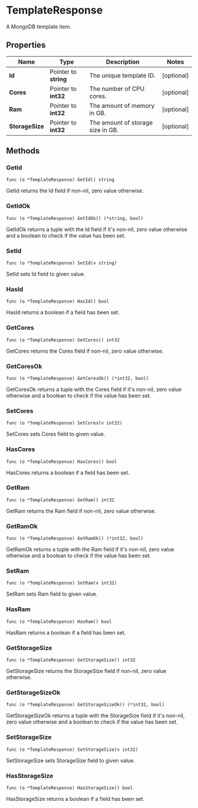 # TemplateResponse

A MongoDB template item.


## Properties

|Name | Type | Description | Notes|
|------------ | ------------- | ------------- | -------------|
|**Id** | Pointer to **string** | The unique template ID. | [optional] |
|**Cores** | Pointer to **int32** | The number of CPU cores. | [optional] |
|**Ram** | Pointer to **int32** | The amount of memory in GB. | [optional] |
|**StorageSize** | Pointer to **int32** | The amount of storage size in GB. | [optional] |

## Methods


### GetId

`func (o *TemplateResponse) GetId() string`

GetId returns the Id field if non-nil, zero value otherwise.

### GetIdOk

`func (o *TemplateResponse) GetIdOk() (*string, bool)`

GetIdOk returns a tuple with the Id field if it's non-nil, zero value otherwise
and a boolean to check if the value has been set.

### SetId

`func (o *TemplateResponse) SetId(v string)`

SetId sets Id field to given value.

### HasId

`func (o *TemplateResponse) HasId() bool`

HasId returns a boolean if a field has been set.

### GetCores

`func (o *TemplateResponse) GetCores() int32`

GetCores returns the Cores field if non-nil, zero value otherwise.

### GetCoresOk

`func (o *TemplateResponse) GetCoresOk() (*int32, bool)`

GetCoresOk returns a tuple with the Cores field if it's non-nil, zero value otherwise
and a boolean to check if the value has been set.

### SetCores

`func (o *TemplateResponse) SetCores(v int32)`

SetCores sets Cores field to given value.

### HasCores

`func (o *TemplateResponse) HasCores() bool`

HasCores returns a boolean if a field has been set.

### GetRam

`func (o *TemplateResponse) GetRam() int32`

GetRam returns the Ram field if non-nil, zero value otherwise.

### GetRamOk

`func (o *TemplateResponse) GetRamOk() (*int32, bool)`

GetRamOk returns a tuple with the Ram field if it's non-nil, zero value otherwise
and a boolean to check if the value has been set.

### SetRam

`func (o *TemplateResponse) SetRam(v int32)`

SetRam sets Ram field to given value.

### HasRam

`func (o *TemplateResponse) HasRam() bool`

HasRam returns a boolean if a field has been set.

### GetStorageSize

`func (o *TemplateResponse) GetStorageSize() int32`

GetStorageSize returns the StorageSize field if non-nil, zero value otherwise.

### GetStorageSizeOk

`func (o *TemplateResponse) GetStorageSizeOk() (*int32, bool)`

GetStorageSizeOk returns a tuple with the StorageSize field if it's non-nil, zero value otherwise
and a boolean to check if the value has been set.

### SetStorageSize

`func (o *TemplateResponse) SetStorageSize(v int32)`

SetStorageSize sets StorageSize field to given value.

### HasStorageSize

`func (o *TemplateResponse) HasStorageSize() bool`

HasStorageSize returns a boolean if a field has been set.




